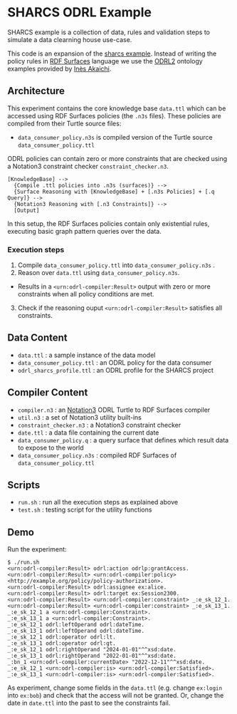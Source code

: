 # SHARCS ODRL Example

SHARCS example is a collection of data, rules and validation steps to simulate a data clearning house use-case.

This code is an expansion of the [sharcs example](https://github.com/eyereasoner/Notation3-By-Example/tree/main/examples/sharcs). Instead of writing the policy rules in [RDF Surfaces](https://w3c-cg.github.io/rdfsurfaces/) language we use the [ODRL2](https://www.w3.org/ns/odrl/2/) ontology examples provided by [Inès Akaichi](https://github.com/Ines-Akaichi/SHARCS-Use-Case).

## Architecture

This experiment contains the core knowledge base `data.ttl` which can be accessed using RDF Surfaces policies (the `.n3s` files). These policies are compiled from their Turtle source files:

- `data_consumer_policy.n3s` is compiled version of the Turtle source `data_consumer_policy.ttl`
  
ODRL policies can contain zero or more constraints that are checked using a Notation3 constraint checker `constraint_checker.n3`.

```
[KnowledgeBase] --> 
  {Compile .ttl policies into .n3s (surfaces)} -->
  {Surface Reasoning with [KnowledgeBase] + [.n3s Policies] + [.q Query]} --> 
  {Notation3 Reasoning with [.n3 Constraints]} -->
  [Output]
```

In this setup, the RDF Surfaces policies contain only existential rules, executing basic graph pattern queries over the data.

### Execution steps

1. Compile `data_consumer_policy.ttl` into `data_consumer_policy.n3s` .
2. Reason over `data.ttl` using `data_consumer_policy.n3s`.
  - Results in a `<urn:odrl-compiler:Result>` output with zero or more constraints when all policy conditions are met.
3. Check if the reasoning ouput `<urn:odrl-compiler:Result>`  satisfies all constraints.

## Data Content

- `data.ttl` : a sample instance of the data model
- `data_consumer_policy.ttl` : an ODRL policy for the data consumer
- `odrl_sharcs_profile.ttl` : an ODRL profile for the SHARCS project

## Compiler Content

- `compiler.n3` : an [Notation3](https://w3c.github.io/N3/spec/) ODRL Turtle to RDF Surfaces compiler
- `util.n3` : a set of Notation3 utility built-ins 
- `constraint_checker.n3` : a Notation3 constraint checker
- `date.ttl` : a data file containing the current date
- `data_consumer_policy.q` : a query surface that defines which result data to expose to the world
- `data_consumer_policy.n3s` : compiled RDF Surfaces  of `data_consumer_policy.ttl`

## Scripts

- `run.sh` : run all the execution steps as explained above
- `test.sh` : testing script for the utility functions

## Demo

Run the experiment:

```
$ ./run.sh
<urn:odrl-compiler:Result> odrl:action odrlp:grantAccess.
<urn:odrl-compiler:Result> <urn:odrl-compiler:policy> <http://example.org/policy/policy-authorization>.
<urn:odrl-compiler:Result> odrl:assignee ex:alice.
<urn:odrl-compiler:Result> odrl:target ex:Session2300.
<urn:odrl-compiler:Result> <urn:odrl-compiler:constraint> _:e_sk_12_1.
<urn:odrl-compiler:Result> <urn:odrl-compiler:constraint> _:e_sk_13_1.
_:e_sk_12_1 a <urn:odrl-compiler:Constraint>.
_:e_sk_13_1 a <urn:odrl-compiler:Constraint>.
_:e_sk_12_1 odrl:leftOperand odrl:dateTime.
_:e_sk_13_1 odrl:leftOperand odrl:dateTime.
_:e_sk_12_1 odrl:operator odrl:lt.
_:e_sk_13_1 odrl:operator odrl:gt.
_:e_sk_12_1 odrl:rightOperand "2024-01-01"^^xsd:date.
_:e_sk_13_1 odrl:rightOperand "2022-01-01"^^xsd:date.
_:bn_1 <urn:odrl-compiler:currentDate> "2022-12-11"^^xsd:date.
_:e_sk_12_1 <urn:odrl-compiler:is> <urn:odrl-compiler:Satisfied>.
_:e_sk_13_1 <urn:odrl-compiler:is> <urn:odrl-compiler:Satisfied>.
```

As experiment, change some fields in the `data.ttl` (e.g. change  `ex:login` into `ex:bob`) and check that the access will not be granted. Or, change the date in `date.ttl` into the past to see the constraints fail.